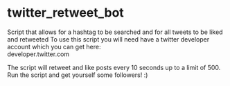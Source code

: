 # twitter_retweet_bot

Script that allows for a hashtag to be searched and for all tweets to be liked and retweeted
To use this script you will need have a twitter developer account which you can get here:  
developer.twitter.com

The script will retweet and like posts every 10 seconds up to a limit of 500. 
Run the script and get yourself some followers! :)
